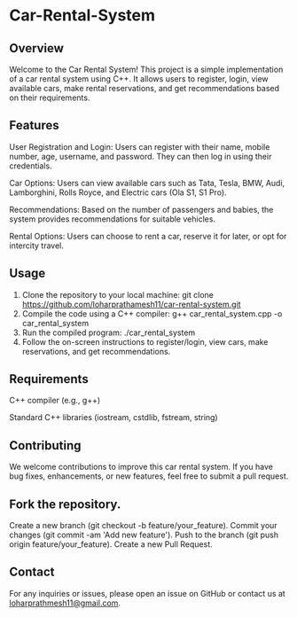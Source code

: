 # Car-Rental-System
## Overview
Welcome to the Car Rental System! This project is a simple implementation of a car rental system using C++. It allows users to register, login, view available cars, make rental reservations, and get recommendations based on their requirements.

## Features
User Registration and Login: Users can register with their name, mobile number, age, username, and password. They can then log in using their credentials.

Car Options: Users can view available cars such as Tata, Tesla, BMW, Audi, Lamborghini, Rolls Royce, and Electric cars (Ola S1, S1 Pro).

Recommendations: Based on the number of passengers and babies, the system provides recommendations for suitable vehicles.

Rental Options: Users can choose to rent a car, reserve it for later, or opt for intercity travel.

## Usage
1. Clone the repository to your local machine:
  git clone https://github.com/loharprathamesh11/car-rental-system.git
2. Compile the code using a C++ compiler:
  g++ car_rental_system.cpp -o car_rental_system
3. Run the compiled program:
  ./car_rental_system
4. Follow the on-screen instructions to register/login, view cars, make reservations, and get recommendations.

## Requirements
C++ compiler (e.g., g++)

Standard C++ libraries (iostream, cstdlib, fstream, string)

## Contributing
We welcome contributions to improve this car rental system. If you have bug fixes, enhancements, or new features, feel free to submit a pull request.

## Fork the repository.
Create a new branch (git checkout -b feature/your_feature).
Commit your changes (git commit -am 'Add new feature').
Push to the branch (git push origin feature/your_feature).
Create a new Pull Request.

## Contact
For any inquiries or issues, please open an issue on GitHub or contact us at loharprathmesh11@gmail.com.
